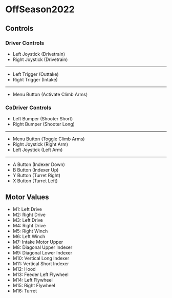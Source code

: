 # OffSeason2022

## Controls

### Driver Controls
- Left Joystick (Drivetrain)
- Right Joystick (Drivetrain)
-------------------------------------------------
- Left Trigger (Outtake)
- Right Trigger (Intake)
-------------------------------------------------
- Menu Button (Activate Climb Arms)


### CoDriver Controls
- Left Bumper (Shooter Short)
- Right Bumper (Shooter Long)
-------------------------------------------------
- Menu Button (Toggle Climb Arms)
- Right Joystick (Right Arm)
- Left Joystick (Left Arm)
-------------------------------------------------
- A Button (Indexer Down)
- B Button (Indexer Up)
- Y Button (Turret Right)
- X Button (Turret Left)

## Motor Values
- M1: Left Drive
- M2: Right Drive
- M3: Left Drive
- M4: Right Drive
- M5: Right Winch
- M6: Left Winch
- M7: Intake Motor Upper
- M8: Diagonal Upper Indexer
- M9: Diagonal Lower Indexer
- M10: Vertical Long Indexer
- M11: Vertical Short Indexer
- M12: Hood
- M13: Feeder Left Flywheel
- M14: Left Flywheel
- M15: Right Flywheel
- M16: Turret
